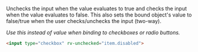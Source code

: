 Unchecks the input when the value evaluates to true and checks the input when the value evaluates to false. This also sets the bound object's value to false/true when the user checks/unchecks the input (two-way).

*Use this instead of value when binding to checkboxes or radio buttons.*

```html
<input type="checkbox" rv-unchecked="item.disabled">
```
